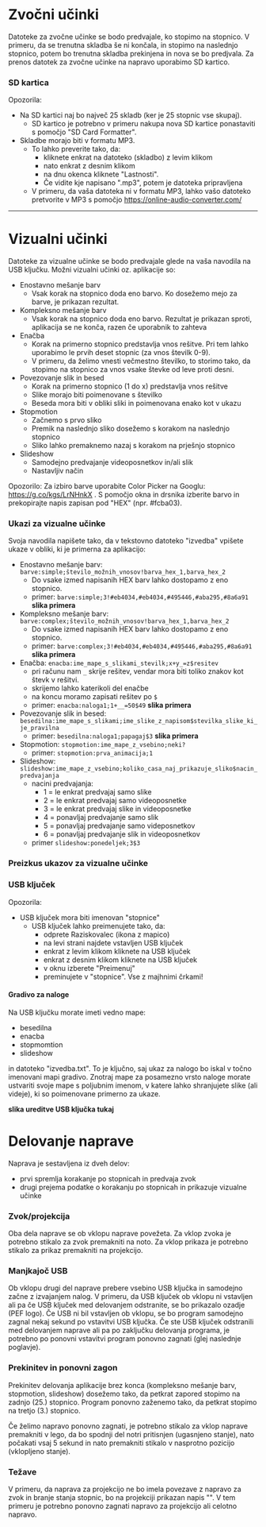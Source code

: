 
# Zvočni učinki
Datoteke za zvočne učinke se bodo predvajale, ko stopimo na stopnico. V primeru, da se trenutna skladba še ni končala, in stopimo na naslednjo stopnico, potem bo trenutna skladba prekinjena in nova se bo predjvala.
Za prenos datotek za zvočne učinke na napravo uporabimo SD kartico.

### SD kartica
Opozorila:
- Na SD kartici naj bo največ 25 skladb (ker je 25 stopnic vse skupaj).
  - SD kartico je potrebno v primeru nakupa nova SD kartice ponastaviti s pomočjo "SD Card Formatter".
- Skladbe morajo biti v formatu MP3.
  - To lahko preverite tako, da:
    * kliknete enkrat na datoteko (skladbo) z levim klikom
    * nato enkrat z desnim klikom
    * na dnu okenca kliknete "Lastnosti".
    * Če vidite kje napisano ".mp3", potem je datoteka pripravljena
  - V primeru, da vaša datoteka ni v formatu MP3, lahko vašo datoteko pretvorite v MP3 s pomočjo https://online-audio-converter.com/
***

# Vizualni učinki
Datoteke za vizualne učinke se bodo predvajale glede na vaša navodila na USB ključku.
Možni vizualni učinki oz. aplikacije so:
- Enostavno mešanje barv
  - Vsak korak na stopnico doda eno barvo. Ko dosežemo mejo za barve, je prikazan rezultat. 
- Kompleksno mešanje barv
  - Vsak korak na stopnico doda eno barvo. Rezultat je prikazan sproti, aplikacija se ne konča, razen če uporabnik to zahteva
- Enačba
  - Korak na primerno stopnico predstavlja vnos rešitve. Pri tem lahko uporabimo le prvih deset stopnic (za vnos številk 0-9).
  - V primeru, da želimo vnesti večmestno številko, to storimo tako, da stopimo na stopnico za vnos vsake števke od leve proti desni.
- Povezovanje slik in besed
  - Korak na primerno stopnico (1 do x) predstavlja vnos rešitve
  - Slike morajo biti poimenovane s številko
  - Beseda mora biti v obliki sliki in poimenovana enako kot v ukazu
- Stopmotion
  - Začnemo s prvo sliko
  - Premik na naslednjo sliko dosežemo s korakom na naslednjo stopnico
  - Sliko lahko premaknemo nazaj s korakom na prješnjo stopnico
- Slideshow
  - Samodejno predvajanje videoposnetkov in/ali slik
  - Nastavljiv način

Opozorilo: Za izbiro barve uporabite Color Picker na Googlu: https://g.co/kgs/LrNHnkX . S pomočjo okna in drsnika izberite barvo in prekopirajte napis zapisan pod "HEX" (npr. #fcba03).

### Ukazi za vizualne učinke
Svoja navodila napišete tako, da v tekstovno datoteko "izvedba" vpišete ukaze v obliki, ki je primerna za aplikacijo:
- Enostavno mešanje barv: `barve:simple;število_možnih_vnosov!barva_hex_1,barva_hex_2`
  - Do vsake izmed napisanih HEX barv lahko dostopamo z eno stopnico.
  - primer: `barve:simple;3!#eb4034,#eb4034,#495446,#aba295,#8a6a91`
**slika primera**
- Kompleksno mešanje barv: `barve:complex;število_možnih_vnosov!barva_hex_1,barva_hex_2`
  - Do vsake izmed napisanih HEX barv lahko dostopamo z eno stopnico.
  - primer: `barve:complex;3!#eb4034,#eb4034,#495446,#aba295,#8a6a91`
**slika primera**
- Enačba: `enacba:ime_mape_s_slikami_stevilk;x+y_=z$resitev`
  - pri računu nam `_` skrije rešitev, vendar mora biti toliko znakov kot števk v rešitvi.
  - skrijemo lahko katerikoli del enačbe
  - na koncu moramo zapisati rešitev po `$`
  - primer: `enacba:naloga1;1+__=50$49`
**slika primera**
- Povezovanje slik in besed: `besedilna:ime_mape_s_slikami;ime_slike_z_napisom$stevilka_slike_ki_je_pravilna`
  - primer: `besedilna:naloga1;papagaj$3`
**slika primera**
- Stopmotion: `stopmotion:ime_mape_z_vsebino;neki?`
  - primer: `stopmotion:prva_animacija;1`
- Slideshow: `slideshow:ime_mape_z_vsebino;koliko_casa_naj_prikazuje_sliko$nacin_predvajanja`
  - nacini predvajanja:
    - 1 = le enkrat predvajaj samo slike
    - 2 = le enkrat predvajaj samo videoposnetke
    - 3 = le enkrat predvajaj slike in videoposnetke
    - 4 = ponavljaj predvajanje samo slik
    - 5 = ponavljaj predvajanje samo videposnetkov
    - 6 = ponavljaj predvajanje slik in videoposnetkov
  - primer `slideshow:ponedeljek;3$3`

### Preizkus ukazov za vizualne učinke

### USB ključek
Opozorila:
- USB ključek mora biti imenovan "stopnice"
  - USB ključek lahko preimenujete tako, da:
    * odprete Raziskovalec (ikona z mapico)
    * na levi strani najdete vstavljen USB ključek
    * enkrat z levim klikom kliknete na USB ključek
    * enkrat z desnim klikom kliknete na USB ključek
    * v oknu izberete "Preimenuj"
    * preminujete v "stopnice". Vse z majhnimi črkami!

#### Gradivo za naloge
Na USB ključku morate imeti vedno mape:
- besedilna
- enacba
- stopmomtion
- slideshow

in datoteko "izvedba.txt".
To je ključno, saj ukaz za nalogo bo iskal v točno imenovani mapi gradivo. Znotraj mape za posamezno vrsto naloge morate ustvariti svoje mape s poljubnim imenom, v katere lahko shranjujete slike (ali videje), ki so poimenovane primerno za ukaze.

**slika ureditve USB ključka tukaj**

# Delovanje naprave
Naprava je sestavljena iz dveh delov:
- prvi spremlja korakanje po stopnicah in predvaja zvok
- drugi prejema podatke o korakanju po stopnicah in prikazuje vizualne učinke

### Zvok/projekcija
Oba dela naprave se ob vklopu naprave povežeta. Za vklop zvoka je potrebno stikalo za zvok premakniti na noto. Za vklop prikaza je potrebno stikalo za prikaz premakniti na projekcijo.

### Manjkajoč USB
Ob vklopu drugi del naprave prebere vsebino USB ključka in samodejno začne z izvajanjem nalog. V primeru, da USB ključek ob vklopu ni vstavljen ali pa če USB ključek med delovanjem odstranite, se bo prikazalo ozadje (PEF logo). Če USB ni bil vstavljen ob vklopu, se bo program samodejno zagnal nekaj sekund po vstavitvi USB ključka. Če ste USB ključek odstranili med delovanjem naprave ali pa po zaključku delovanja programa, je potrebno po ponovni vstavitvi program ponovno zagnati (glej naslednje poglavje).

### Prekinitev in ponovni zagon
Prekinitev delovanja aplikacije brez konca (kompleksno mešanje barv, stopmotion, slideshow) dosežemo tako, da petkrat zapored stopimo na zadnjo (25.) stopnico. Program ponovno zaženemo tako, da petkrat stopimo na tretjo (3.) stopnico.

Če želimo napravo ponovno zagnati, je potrebno stikalo za vklop naprave premakniti v lego, da bo spodnji del notri pritisnjen (ugasnjeno stanje), nato počakati vsaj 5 sekund in nato premakniti stikalo v nasprotno pozicijo (vklopljeno stanje).

### Težave
V primeru, da naprava za projekcijo ne bo imela povezave z napravo za zvok in branje stanja stopnic, bo na projekciji prikazan napis "". V tem primeru je potrebno ponovno zagnati napravo za projekcijo ali celotno napravo.
